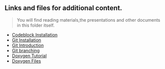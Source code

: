 ## Links and files for additional content.
> You will find reading materials,the presentations and other documents in this folder itself.

- [Codeblock Installation][cb]
- [Git Installation][gitinst]
- [Git Introduction][gitintr]
- [Git branching][gitbrnch]
- [Doxygen Tutorial][doxy_vid]
- [Doxygen Files ][doxy_files]

[cb]:https://youtu.be/Xghgz3OdSlo
[gitinst]:https://youtu.be/8-ziLvzZVOg
[gitintr]:https://youtu.be/QhObLFa2ly8
[gitbrnch]:https://youtu.be/3SD1uriFAo0
[doxy_vid]:https://youtu.be/3Dl0oBacy_w
[doxy_files]:https://github.com/sarathtv/18ES601_ESP_2020_FALL/tree/master/Additional%20Content/Doxygen
